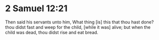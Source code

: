 # 2 Samuel 12:21

Then said his servants unto him, What thing [is] this that thou hast done? thou didst fast and weep for the child, [while it was] alive; but when the child was dead, thou didst rise and eat bread.